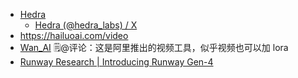- [Hedra](https://www.hedra.com/app/video)
    - [Hedra (@hedra_labs) / X](https://x.com/messages/compose)
- https://hailuoai.com/video
- [Wan_AI](https://wan.video/)   🗒@评论：这是阿里推出的视频工具，似乎视频也可以加 lora
- [Runway Research | Introducing Runway Gen-4](https://runwayml.com/research/introducing-runway-gen-4)
